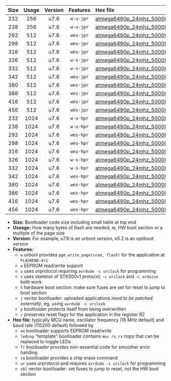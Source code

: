 |Size|Usage|Version|Features|Hex file|
|:-:|:-:|:-:|:-:|:--|
|232|256|u7.6|`w-u-jpr`|[atmega6490p_24mhz_500000bps_ur_vbl.hex](https://raw.githubusercontent.com/stefanrueger/urboot/main/atmega6490p_24mhz_500000bps_ur_vbl.hex)|
|238|256|u7.6|`w-u-jpr`|[atmega6490p_24mhz_500000bps_lednop_ur_vbl.hex](https://raw.githubusercontent.com/stefanrueger/urboot/main/atmega6490p_24mhz_500000bps_lednop_ur_vbl.hex)|
|292|512|u7.6|`weu-jpr`|[atmega6490p_24mhz_500000bps_ee_ur_vbl.hex](https://raw.githubusercontent.com/stefanrueger/urboot/main/atmega6490p_24mhz_500000bps_ee_ur_vbl.hex)|
|298|512|u7.6|`weu-jpr`|[atmega6490p_24mhz_500000bps_ee_lednop_ur_vbl.hex](https://raw.githubusercontent.com/stefanrueger/urboot/main/atmega6490p_24mhz_500000bps_ee_lednop_ur_vbl.hex)|
|316|512|u7.6|`weu-jpr`|[atmega6490p_24mhz_500000bps_ee_lednop_fr_ur_vbl.hex](https://raw.githubusercontent.com/stefanrueger/urboot/main/atmega6490p_24mhz_500000bps_ee_lednop_fr_ur_vbl.hex)|
|326|512|u7.6|`w-s-jpr`|[atmega6490p_24mhz_500000bps_vbl.hex](https://raw.githubusercontent.com/stefanrueger/urboot/main/atmega6490p_24mhz_500000bps_vbl.hex)|
|332|512|u7.6|`w-s-jpr`|[atmega6490p_24mhz_500000bps_lednop_vbl.hex](https://raw.githubusercontent.com/stefanrueger/urboot/main/atmega6490p_24mhz_500000bps_lednop_vbl.hex)|
|342|512|u7.6|`weu-jpr`|[atmega6490p_24mhz_500000bps_ee_lednop_fr_ce_ur_vbl.hex](https://raw.githubusercontent.com/stefanrueger/urboot/main/atmega6490p_24mhz_500000bps_ee_lednop_fr_ce_ur_vbl.hex)|
|380|512|u7.6|`wes-jpr`|[atmega6490p_24mhz_500000bps_ee_vbl.hex](https://raw.githubusercontent.com/stefanrueger/urboot/main/atmega6490p_24mhz_500000bps_ee_vbl.hex)|
|386|512|u7.6|`wes-jpr`|[atmega6490p_24mhz_500000bps_ee_lednop_vbl.hex](https://raw.githubusercontent.com/stefanrueger/urboot/main/atmega6490p_24mhz_500000bps_ee_lednop_vbl.hex)|
|416|512|u7.6|`wes-jpr`|[atmega6490p_24mhz_500000bps_ee_lednop_fr_vbl.hex](https://raw.githubusercontent.com/stefanrueger/urboot/main/atmega6490p_24mhz_500000bps_ee_lednop_fr_vbl.hex)|
|456|512|u7.6|`wes-jpr`|[atmega6490p_24mhz_500000bps_ee_lednop_fr_ce_vbl.hex](https://raw.githubusercontent.com/stefanrueger/urboot/main/atmega6490p_24mhz_500000bps_ee_lednop_fr_ce_vbl.hex)|
|232|1024|u7.6|`w-u-hpr`|[atmega6490p_24mhz_500000bps_ur.hex](https://raw.githubusercontent.com/stefanrueger/urboot/main/atmega6490p_24mhz_500000bps_ur.hex)|
|238|1024|u7.6|`w-u-hpr`|[atmega6490p_24mhz_500000bps_lednop_ur.hex](https://raw.githubusercontent.com/stefanrueger/urboot/main/atmega6490p_24mhz_500000bps_lednop_ur.hex)|
|292|1024|u7.6|`weu-hpr`|[atmega6490p_24mhz_500000bps_ee_ur.hex](https://raw.githubusercontent.com/stefanrueger/urboot/main/atmega6490p_24mhz_500000bps_ee_ur.hex)|
|298|1024|u7.6|`weu-hpr`|[atmega6490p_24mhz_500000bps_ee_lednop_ur.hex](https://raw.githubusercontent.com/stefanrueger/urboot/main/atmega6490p_24mhz_500000bps_ee_lednop_ur.hex)|
|316|1024|u7.6|`weu-hpr`|[atmega6490p_24mhz_500000bps_ee_lednop_fr_ur.hex](https://raw.githubusercontent.com/stefanrueger/urboot/main/atmega6490p_24mhz_500000bps_ee_lednop_fr_ur.hex)|
|326|1024|u7.6|`w-s-hpr`|[atmega6490p_24mhz_500000bps.hex](https://raw.githubusercontent.com/stefanrueger/urboot/main/atmega6490p_24mhz_500000bps.hex)|
|332|1024|u7.6|`w-s-hpr`|[atmega6490p_24mhz_500000bps_lednop.hex](https://raw.githubusercontent.com/stefanrueger/urboot/main/atmega6490p_24mhz_500000bps_lednop.hex)|
|342|1024|u7.6|`weu-hpr`|[atmega6490p_24mhz_500000bps_ee_lednop_fr_ce_ur.hex](https://raw.githubusercontent.com/stefanrueger/urboot/main/atmega6490p_24mhz_500000bps_ee_lednop_fr_ce_ur.hex)|
|380|1024|u7.6|`wes-hpr`|[atmega6490p_24mhz_500000bps_ee.hex](https://raw.githubusercontent.com/stefanrueger/urboot/main/atmega6490p_24mhz_500000bps_ee.hex)|
|386|1024|u7.6|`wes-hpr`|[atmega6490p_24mhz_500000bps_ee_lednop.hex](https://raw.githubusercontent.com/stefanrueger/urboot/main/atmega6490p_24mhz_500000bps_ee_lednop.hex)|
|416|1024|u7.6|`wes-hpr`|[atmega6490p_24mhz_500000bps_ee_lednop_fr.hex](https://raw.githubusercontent.com/stefanrueger/urboot/main/atmega6490p_24mhz_500000bps_ee_lednop_fr.hex)|
|456|1024|u7.6|`wes-hpr`|[atmega6490p_24mhz_500000bps_ee_lednop_fr_ce.hex](https://raw.githubusercontent.com/stefanrueger/urboot/main/atmega6490p_24mhz_500000bps_ee_lednop_fr_ce.hex)|

- **Size:** Bootloader code size including small table at top end
- **Useage:** How many bytes of flash are needed, ie, HW boot section or a multiple of the page size
- **Version:** For example, u7.6 is an urboot version, o5.2 is an optiboot version
- **Features:**
  + `w` urboot provides `pgm_write_page(sram, flash)` for the application at `FLASHEND-4+1`
  + `e` EEPROM read/write support
  + `u` uses urprotocol requiring `avrdude -c urclock` for programming
  + `s` uses skeleton of STK500v1 protocol; `-c urclock` and `-c arduino` both work
  + `h` hardware boot section: make sure fuses are set for reset to jump to boot section
  + `j` vector bootloader: uploaded applications *need to be patched externally*, eg, using `avrdude -c urclock`
  + `p` bootloader protects itself from being overwritten
  + `r` preserves reset flags for the application in the register R2
- **Hex file:** typically MCU name, oscillator frequency (16 MHz default) and baud rate (115200 default) followed by
  + `ee` bootloader supports EEPROM read/write
  + `lednop` "template" bootloader contains `mov rx,rx` nops that can be replaced to toggle LEDs
  + `fr` bootloader provides non-essential code for smoother error handing
  + `ce` bootloader provides a chip erase command
  + `ur` uses urprotocol and requires `avrdude -c urclock` for programming
  + `vbl` vector bootloader: set fuses to jump to reset, not the HW boot section
